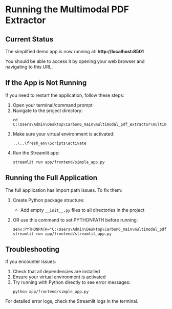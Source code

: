 # Running the Multimodal PDF Extractor

## Current Status
The simplified demo app is now running at: **http://localhost:8501**

You should be able to access it by opening your web browser and navigating to this URL.

## If the App is Not Running

If you need to restart the application, follow these steps:

1. Open your terminal/command prompt
2. Navigate to the project directory:
   ```
   cd C:\Users\Admin\Desktop\Carbon6_main\multimodal_pdf_extractor\multimodal_data_extractor
   ```
3. Make sure your virtual environment is activated:
   ```
   ..\..\fresh_env\Scripts\activate
   ```
4. Run the Streamlit app:
   ```
   streamlit run app/frontend/simple_app.py
   ```

## Running the Full Application

The full application has import path issues. To fix them:

1. Create Python package structure:
   - Add empty `__init__.py` files to all directories in the project

2. OR use this command to set PYTHONPATH before running:
   ```
   $env:PYTHONPATH="C:\Users\Admin\Desktop\Carbon6_main\multimodal_pdf_extractor\multimodal_data_extractor"; streamlit run app/frontend/streamlit_app.py
   ```

## Troubleshooting
If you encounter issues:
1. Check that all dependencies are installed
2. Ensure your virtual environment is activated
3. Try running with Python directly to see error messages:
   ```
   python app/frontend/simple_app.py
   ```

For detailed error logs, check the Streamlit logs in the terminal. 